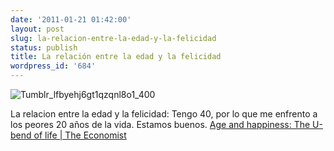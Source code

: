 ```yaml
---
date: '2011-01-21 01:42:00'
layout: post
slug: la-relacion-entre-la-edad-y-la-felicidad
status: publish
title: La relación entre la edad y la felicidad
wordpress_id: '684'
---
```



    


![Tumblr_lfbyehj6gt1qzqnl8o1_400](http://jjdenis.files.wordpress.com/2011/01/tumblr_lfbyehj6gt1qzqnl8o1_400-scaled500.gif?w=290)








La relacion entre la edad y la felicidad: Tengo 40, por lo que me enfrento a los peores 20 años de la vida. Estamos buenos. [Age and happiness: The U-bend of life | The Economist](http://www.economist.com/node/17722567?story_id=17722567)


  
